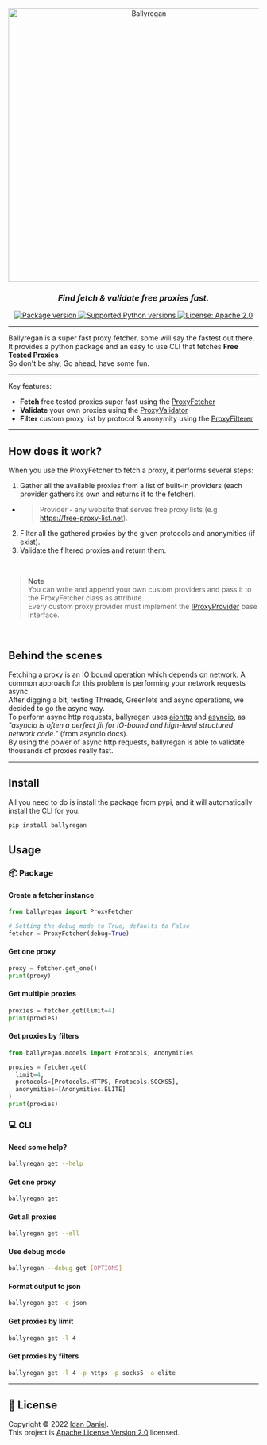 <!-- <h1>🔷 Ballyregan</h1> -->
<div align="center">
<img src="https://user-images.githubusercontent.com/71208042/226755154-ed482978-89a3-4d2b-8a49-78f6ca07c290.png" alt="Ballyregan" width=550/>
<h3><em>Find fetch & validate free proxies fast.</em></h3>

<p>
  <a href="https://pypi.org/project/ballyregan" target="_blank">
      <img src="https://img.shields.io/pypi/v/ballyregan?label=pypi%20package" alt="Package version">
  </a>
  <a href="https://pypi.org/project/ballyregan" target="_blank">
      <img src="https://img.shields.io/pypi/pyversions/ballyregan.svg?color=%2334D058" alt="Supported Python versions">
  </a>
  <a href="https://pypi.org/project/ballyregan" target="_blank">
      <img src="https://img.shields.io/badge/license-Apache%202.0-yellow" alt="License: Apache 2.0">
  </a>
</p>
</div>

---

Ballyregan is a super fast proxy fetcher, some will say the fastest out there.
<br>
It provides a python package and an easy to use CLI that fetches <b>Free Tested Proxies</b>
<br>
So don't be shy, Go ahead, have some fun.

---

Key features:
  * **Fetch** free tested proxies super fast using the [ProxyFetcher](https://github.com/idandaniel/ballyregan/blob/main/src/ballyregan/fetcher.py)
  * **Validate** your own proxies using the [ProxyValidator](https://github.com/idandaniel/ballyregan/blob/main/src/ballyregan/validator.py)
  * **Filter** custom proxy list by protocol & anonymity using the [ProxyFilterer](https://github.com/idandaniel/ballyregan/blob/main/src/ballyregan/filterer.py)

---

## How does it work?
When you use the ProxyFetcher to fetch a proxy, it performs several steps:
1. Gather all the available proxies from a list of built-in providers (each provider gathers its own and returns it to the fetcher).

  - > Provider - any website that serves free proxy lists (e.g https://free-proxy-list.net).

2. Filter all the gathered proxies by the given protocols and anonymities (if exist).
3. Validate the filtered proxies and return them.

<br>

> **Note** <br>
> You can write and append your own custom providers and pass it to the ProxyFetcher class as attribute. <br>
> Every custom proxy provider must implement the [IProxyProvider](https://github.com/idandaniel/ballyregan/blob/main/src/ballyregan/providers/interface.py) base interface.

<br>

## Behind the scenes
Fetching a proxy is an [IO bound operation](https://en.wikipedia.org/wiki/I/O_bound) which depends on network. A common approach for this problem is performing your network requests async. <br>
After digging a bit, testing Threads, Greenlets and async operations, we decided to go the async way. <br>
To perform async http requests, ballyregan uses [aiohttp](https://docs.aiohttp.org/en/stable/) and [asyncio](https://docs.python.org/3/library/asyncio.html),
as <em>"asyncio is often a perfect fit for IO-bound and high-level structured network code."</em> (from asyncio docs). <br>
By using the power of async http requests, ballyregan is able to validate thousands of proxies really fast. <br>

---

## Install
All you need to do is install the package from pypi, and it will automatically install the CLI for you.

```sh
pip install ballyregan
```

## Usage

### 📦 Package

#### Create a fetcher instance
```python
from ballyregan import ProxyFetcher

# Setting the debug mode to True, defaults to False
fetcher = ProxyFetcher(debug=True)
```

#### Get one proxy
```python
proxy = fetcher.get_one()
print(proxy)
```

#### Get multiple proxies
```python
proxies = fetcher.get(limit=4)
print(proxies)
```

#### Get proxies by filters
```python
from ballyregan.models import Protocols, Anonymities

proxies = fetcher.get(
  limit=4,
  protocols=[Protocols.HTTPS, Protocols.SOCKS5],
  anonymities=[Anonymities.ELITE]
)
print(proxies)
```

### 💻 CLI

#### Need some help?
```sh
ballyregan get --help
```

#### Get one proxy
```sh
ballyregan get
```

#### Get all proxies
```sh
ballyregan get --all
```

#### Use debug mode
```sh
ballyregan --debug get [OPTIONS]
```

#### Format output to json
```sh
ballyregan get -o json
```

#### Get proxies by limit
```sh
ballyregan get -l 4
```

#### Get proxies by filters
```sh
ballyregan get -l 4 -p https -p socks5 -a elite
```

---

## 📝 License

Copyright © 2022 [Idan Daniel](https://github.com/idandaniel).<br />
This project is [Apache License Version 2.0](https://www.apache.org/licenses/LICENSE-2.0) licensed.


